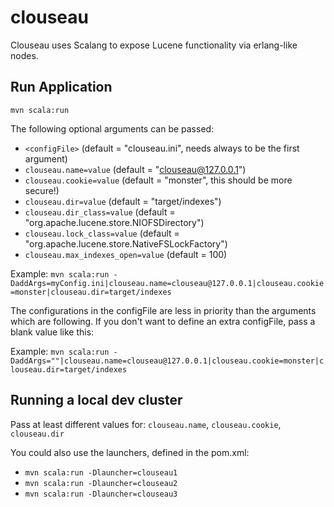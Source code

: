 # clouseau

Clouseau uses Scalang to expose Lucene functionality via erlang-like nodes.

## Run Application

`mvn scala:run`

The following optional arguments can be passed:
* `<configFile>` (default = "clouseau.ini", needs always to be the first argument)
* `clouseau.name=value` (default = "clouseau@127.0.0.1")
* `clouseau.cookie=value` (default = "monster", this should be more secure!)
* `clouseau.dir=value` (default = "target/indexes")
* `clouseau.dir_class=value` (default = "org.apache.lucene.store.NIOFSDirectory")
* `clouseau.lock_class=value` (default = "org.apache.lucene.store.NativeFSLockFactory")
* `clouseau.max_indexes_open=value` (default = 100)

Example: `mvn scala:run -DaddArgs=myConfig.ini|clouseau.name=clouseau@127.0.0.1|clouseau.cookie=monster|clouseau.dir=target/indexes`

The configurations in the configFile are less in priority than the arguments which are following.
If you don't want to define an extra configFile, pass a blank value like this:

Example: `mvn scala:run -DaddArgs=""|clouseau.name=clouseau@127.0.0.1|clouseau.cookie=monster|clouseau.dir=target/indexes`

## Running a local dev cluster

Pass at least different values for: `clouseau.name`, `clouseau.cookie`, `clouseau.dir` 
 
You could also use the launchers, defined in the pom.xml:
* `mvn scala:run -Dlauncher=clouseau1`
* `mvn scala:run -Dlauncher=clouseau2`
* `mvn scala:run -Dlauncher=clouseau3`
